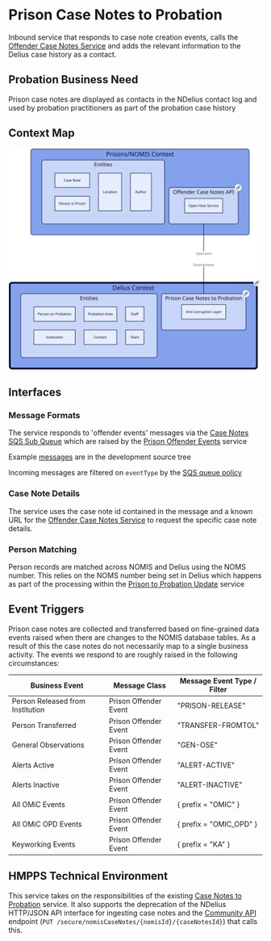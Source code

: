 # Prison Case Notes to Probation

Inbound service that responds to case note creation events, calls the [Offender
Case Notes Service](https://github.com/ministryofjustice/offender-case-notes)
and adds the relevant information to the Delius case history as a contact.

## Probation Business Need

Prison case notes are displayed as contacts in the NDelius contact log and
used by probation practitioners as part of the probation case history

## Context Map

![Context Map](tech-docs/source/img/prison-case-notes-to-probation-context-map.svg)

## Interfaces

### Message Formats

The service responds to 'offender events' messages via the
[Case Notes SQS Sub Queue](https://github.com/ministryofjustice/cloud-platform-environments/blob/main/namespaces/live.cloud-platform.service.justice.gov.uk/offender-events-dev/resources/case-notes-sub-queue.tf)
which are raised by the [Prison Offender Events](https://github.com/ministryofjustice/prison-offender-events)
service

Example [messages](./src/dev/resources/messages/) are in the development source tree

Incoming messages are filtered on `eventType` by the [SQS queue
policy](https://github.com/ministryofjustice/cloud-platform-environments/blob/main/namespaces/live.cloud-platform.service.justice.gov.uk/offender-events-dev/resources/case-notes-sub-queue.tf#L120-L135)

### Case Note Details

The service uses the case note id contained in the message and a known URL for
the [Offender Case Notes Service](https://github.com/ministryofjustice/offender-case-notes)
to request the specific case note details.

### Person Matching

Person records are matched across NOMIS and Delius using the NOMS number. This
relies on the NOMS number being set in Delius which happens as part of the
processing within the [Prison to Probation Update](https://github.com/ministryofjustice/prison-to-probation-update)
service

## Event Triggers

Prison case notes are collected and transferred based on fine-grained data
events raised when there are changes to the NOMIS database tables. As a result
of this the case notes do not necessarily map to a single business activity.
The events we respond to are roughly raised in the following circumstances:

| Business Event                   | Message Class         | Message Event Type / Filter |
|----------------------------------|-----------------------|-----------------------------|
| Person Released from Institution | Prison Offender Event | "PRISON-RELEASE"            |
| Person Transferred               | Prison Offender Event | "TRANSFER-FROMTOL"          |
| General Observations             | Prison Offender Event | "GEN-OSE"                   |
| Alerts Active                    | Prison Offender Event | "ALERT-ACTIVE"              |
| Alerts Inactive                  | Prison Offender Event | "ALERT-INACTIVE"            |
| All OMiC Events                  | Prison Offender Event | { prefix = "OMIC" }         |
| All OMiC OPD Events              | Prison Offender Event | { prefix = "OMIC_OPD" }     |
| Keyworking Events                | Prison Offender Event | { prefix = "KA" }           |

## HMPPS Technical Environment

This service takes on the responsibilities of the existing [Case Notes to Probation](https://github.com/ministryofjustice/case-notes-to-probation)
service. It also supports the deprecation of the NDelius HTTP/JSON API interface for
ingesting case notes and the [Community API](https://github.com/ministryofjustice/community-api)
endpoint (`PUT /secure/nomisCaseNotes/{nomisId}/{caseNotesId}`) that calls this.
